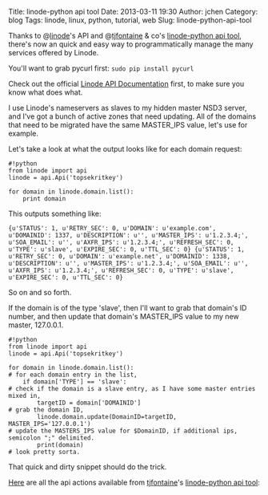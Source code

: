 Title: linode-python api tool
Date: 2013-03-11 19:30
Author: jchen
Category: blog
Tags: linode, linux, python, tutorial, web
Slug: linode-python-api-tool

Thanks to @[linode][]'s API and @[tjfontaine][] & co's [linode-python
api tool][], there's now an quick and easy way to programmatically
manage the many services offered by Linode.  
  
You'll want to grab pycurl first: `sudo pip install pycurl`

Check out the official [Linode API Documentation][] first, to make sure
you know what does what.

I use Linode's nameservers as slaves to my hidden master NSD3 server,
and I've got a bunch of active zones that need updating. All of the
domains that need to be migrated have the same MASTER\_IPS value, let's
use for example.

Let's take a look at what the output looks like for each domain request:

```
#!python
from linode import api
linode = api.Api('topsekritkey')

for domain in linode.domain.list():
    print domain
```

This outputs something like:

`{u'STATUS': 1, u'RETRY_SEC': 0, u'DOMAIN': u'example.com', u'DOMAINID': 1337, u'DESCRIPTION': u'', u'MASTER_IPS': u'1.2.3.4;', u'SOA_EMAIL': u'', u'AXFR_IPS': u'1.2.3.4;', u'REFRESH_SEC': 0, u'TYPE': u'slave', u'EXPIRE_SEC': 0, u'TTL_SEC': 0} {u'STATUS': 1, u'RETRY_SEC': 0, u'DOMAIN': u'example.net', u'DOMAINID': 1338, u'DESCRIPTION': u'', u'MASTER_IPS': u'1.2.3.4;', u'SOA_EMAIL': u'', u'AXFR_IPS': u'1.2.3.4;', u'REFRESH_SEC': 0, u'TYPE': u'slave', u'EXPIRE_SEC': 0, u'TTL_SEC': 0}`

So on and so forth.

If the domain is of the type 'slave', then I'll want to grab that
domain's ID number, and then update that domain's MASTER\_IPS value to
my new master, 127.0.0.1.

```
#!python
from linode import api
linode = api.Api('topsekritkey')

for domain in linode.domain.list():
# for each domain entry in the list,
    if domain['TYPE'] == 'slave':
# check if the domain is a slave entry, as I have some master entries mixed in,
        targetID = domain['DOMAINID']
# grab the domain ID,
        linode.domain.update(DomainID=targetID, MASTER_IPS='127.0.0.1')
# update the MASTERS_IPS value for $DomainID, if additional ips, semicolon ";" delimited.
        print(domain)
# look pretty sorta.
```

That quick and dirty snippet should do the trick.

[Here][] are all the api actions available from [tjfontaine][]'s
[linode-python api tool][]:

  [linode]: http://www.linode.com/?r=a4cabf720dc4beb8628b63538a4b18aab7d0ed80
    "linode.com"
  [tjfontaine]: https://github.com/tjfontaine "tjfontaine on github"
  [linode-python api tool]: https://github.com/tjfontaine/linode-python
    "linode-python on github"
  [Linode API Documentation]: http://www.linode.com/api/
    "linode api documentation"
  [Here]: http://p.voltaire.sh/3 "linode api actions"

